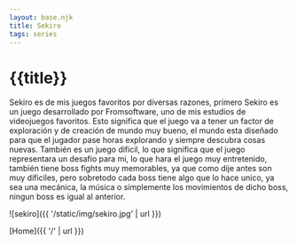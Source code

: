 ```yaml
---
layout: base.njk
title: Sekiro
tags: series
---
```


# {{title}}

Sekiro es de mis juegos favoritos por diversas razones, primero Sekiro es un juego desarrollado por Fromsoftware, uno de mis estudios de videojuegos favoritos. Esto significa que el juego va a tener un factor de exploración y de creación de mundo muy bueno, el mundo esta diseñado para que el jugador pase horas explorando y siempre descubra cosas nuevas. También es un juego dificil, lo que significa que el juego representara un desafio para mi, lo que hara el juego muy entretenido, también tiene boss fights muy memorables, ya que como dije antes son muy dificiles, pero sobretodo cada boss tiene algo que lo hace unico, ya sea una mecánica, la música o simplemente los movimientos de dicho boss, ningun boss es igual al anterior.

![sekiro]({{ '/static/img/sekiro.jpg' | url }})

[Home]({{ '/' | url }})
